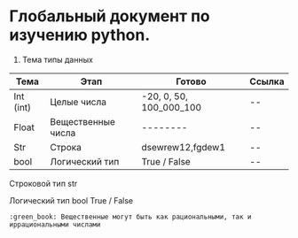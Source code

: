 # Глобальный документ по изучению python.

1) Тема типы данных 

| Тема      | Этап               | Готово                  | Ссылка |
|-----------|--------------------|-------------------------|--------|
| Int (int) | Целые числа        | -20, 0, 50, 100_000_100 | --     |
| Float     | Вещественные числа | --------                | --     |
| Str       | Строка             | dsewrew12,fgdew1        | --     |
| bool      | Логический тип     | True / False            | --     |

Строковой тип
str

Логический тип
bool
True / False



```
:green_book: Вещественные могут быть как рациональными, так и иррациональными числами    